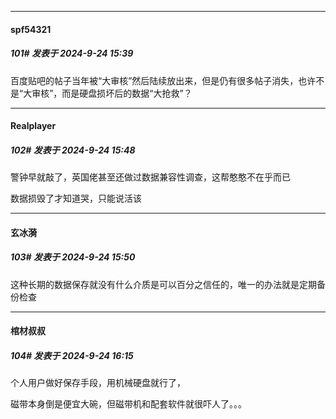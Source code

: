 ﻿
*****

####  spf54321  
##### 101#       发表于 2024-9-24 15:39

百度贴吧的帖子当年被“大审核”然后陆续放出来，但是仍有很多帖子消失，也许不是“大审核”，而是硬盘损坏后的数据“大抢救”？


*****

####  Realplayer  
##### 102#       发表于 2024-9-24 15:48

警钟早就敲了，英国佬甚至还做过数据兼容性调查，这帮憨憨不在乎而已

数据损毁了才知道哭，只能说活该

*****

####  玄冰漪  
##### 103#       发表于 2024-9-24 15:50

这种长期的数据保存就没有什么介质是可以百分之信任的，唯一的办法就是定期备份检查


*****

####  棺材叔叔  
##### 104#       发表于 2024-9-24 16:15

个人用户做好保存手段，用机械硬盘就行了，

磁带本身倒是便宜大碗，但磁带机和配套软件就很吓人了。。。


